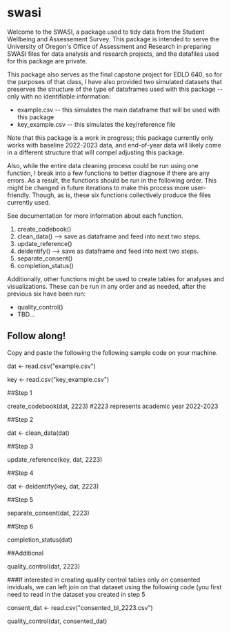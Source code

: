 # swasi

Welcome to the SWASI, a package used to tidy data from the Student Wellbeing and Assessement Survey. This package is intended to serve the University of Oregon's Office of Assessment and Research in preparing SWASI files for data analysis and research projects, and the datafiles used for this package are private.
 
 This package also serves as the final capstone project for EDLD 640, so for the purposes of that class, I have also provided two simulated datasets that preserves the structure of the type of dataframes used with this package -- only with no identifiable information:

* example.csv -- this simulates the main dataframe that will be used with this package
* key_example.csv -- this simulates the key/reference file 

Note that this package is a work in progress; this package currently only works with baseline 2022-2023 data, and end-of-year data will likely come in a different structure that will compel adjusting this package. 

Also, while the entire data cleaning process could be run using one function, I break into a few functions to better diagnose if there are any errors. As a result, the functions should be run in the following order. This might be changed in future iterations to make this process more user-friendly. Though, as is, these six functions collectively produce the files currently used.

See documentation for more information about each function.

1. create_codebook()
2. clean_data() --> save as dataframe and feed into next two steps.
3. update_reference()
4. deidentify() --> save as dataframe and feed into next two steps.
5. separate_consent()
6. completion_status()

Additionally, other functions might be used to create tables for analyses and visualizations. These can be run in any order and as needed, after the previous six have been run:

* quality_control()
* TBD...

## Follow along! 

Copy and paste the following the following sample code on your machine.

dat <- read.csv("example.csv")

key <- read.csv("key_example.csv")

##Step 1

create_codebook(dat, 2223) #2223 represents academic year 2022-2023

##Step 2

dat <- clean_data(dat)

##Step 3

update_reference(key, dat, 2223)

##Step 4

dat <- deidentify(key, dat, 2223)

##Step 5

separate_consent(dat, 2223)

##Step 6

completion_status(dat)

##Additional

quality_control(dat, 2223)

###If interested in creating quality control tables only on consented inviduals, we can left join on that dataset using the following code (you first need to read in the dataset you created in step 5

consent_dat <- read.csv("consented_bl_2223.csv")

quality_control(dat, consented_dat)
